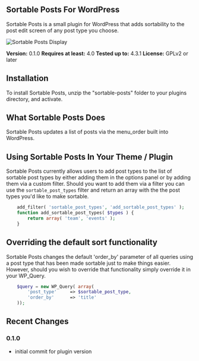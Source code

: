 ## Sortable Posts For WordPress
Sortable Posts is a small plugin for WordPress that adds sortability to the post edit screen of any post type you choose.

![Sortable Posts Display](https://github.com/CarlosRios/sortable-posts-wp/blob/master/assets/images/display_image.jpg)

**Version:**			0.1.0
**Requires at least:**	4.0
**Tested up to:**		4.3.1
**License:**			GPLv2 or later

## Installation
To install Sortable Posts, unzip the "sortable-posts" folder to your plugins directory, and activate.

## What Sortable Posts Does
Sortable Posts updates a list of posts via the menu_order built into WordPress.

## Using Sortable Posts In Your Theme / Plugin
Sortable Posts currently allows users to add post types to the list of sortable post types by either adding them in the options panel or by adding them via a custom filter. Should you want to add them via a filter you can use the `sortable_post_types` filter and return an array with the the post types you'd like to make sortable.

``` php
	add_filter( 'sortable_post_types', 'add_sortable_post_types' );
	function add_sortable_post_types( $types ) {
		return array( 'team', 'events' );
	}
```

## Overriding the default sort functionality
Sortable Posts changes the default 'order_by' parameter of all queries using a post type that has been made sortable just to make things easier. However, should you wish to override that functionality simply override it in your WP_Query.

```php
	$query = new WP_Query( array(
		'post_type'		=> $sortable_post_type,
		'order_by'		=> 'title'
	));
```

## Recent Changes

### 0.1.0
 - initial commit for plugin version